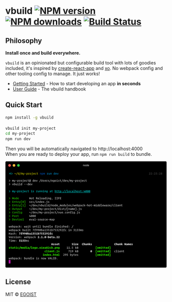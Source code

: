 # vbuild [![NPM version](https://img.shields.io/npm/v/vbuild.svg?style=flat-square)](https://npmjs.com/package/vbuild) [![NPM downloads](https://img.shields.io/npm/dm/vbuild.svg?style=flat-square)](https://npmjs.com/package/vbuild) [![Build Status](https://img.shields.io/circleci/project/egoist/vbuild/master.svg?style=flat-square)](https://circleci.com/gh/egoist/vbuild) 

## Philosophy

**Install once and build everywhere.**

`vbuild` is an opinionated but configurable build tool with lots of goodies included, it's inspired by [create-react-app](https://github.com/facebookincubator/create-react-app) and [xo](https://github.com/sindresorhus/xo). No webpack config and other tooling config to manage. It just works!

- [Getting Started](https://vbuild.js.org/docs/getting-started.html) - How to start developing an app **in seconds**
- [User Guide](https://vbuild.js.org/docs) - The vbuild handbook

## Quick Start

```bash
npm install -g vbuild

vbuild init my-project
cd my-project
npm run dev
```

Then you will be automatically navigated to http://localhost:4000<br>
When you are ready to deploy your app, run `npm run build` to bundle.

<img src="./media/preview.png" width="540" alt="preview">

## License

MIT © [EGOIST](https://github.com/egoist)
